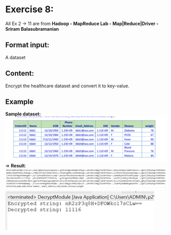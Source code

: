 # Exercise 8: 
All Ex 2 -> 11 are from 
**Hadoop - MapReduce Lab - Map|Reduce|Driver - Sriram Balasubramanian**
## Format input: 
A dataset
## Content: 
Encrypt the healthcare dataset and convert it to key-value.
## Example  
**Sample dataset:** 
![Sample Ex 8](/images/Sample_Ex_8.png)
=> **Result**:        
![Paraphrase Ex 8 1](/images/Paraphrase_Ex_8_1.png)
![Paraphrase Ex 8 2](/images/Paraphrase_Ex_8_2.png)

